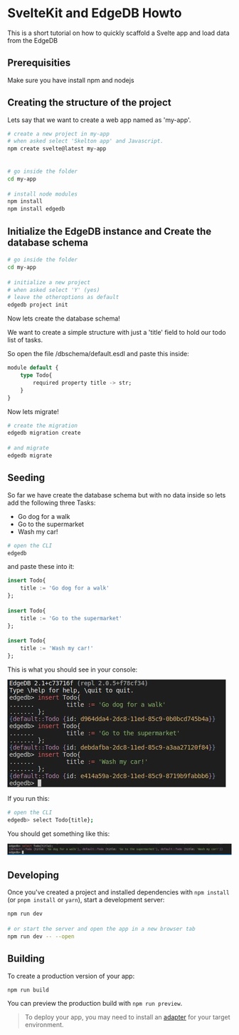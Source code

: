 # SvelteKit and EdgeDB Howto

This is a short tutorial on how to quickly scaffold a Svelte app and load data from the EdgeDB

## Prerequisities

Make sure you have install npm and nodejs

## Creating the structure of the project

Lets say that we want to create a web app named as 'my-app'.

```bash
# create a new project in my-app
# when asked select 'Skelton app' and Javascript.
npm create svelte@latest my-app


# go inside the folder
cd my-app

# install node modules
npm install
npm install edgedb
```

## Initialize the EdgeDB instance and Create the database schema

```bash
# go inside the folder
cd my-app

# initialize a new project
# when asked select 'Y' (yes)
# leave the otheroptions as default
edgedb project init
```

Now lets create the database schema!

We want to create a simple structure with just a 'title' field to hold our todo list of tasks.

So open the file /dbschema/default.esdl and paste this inside:

```sql
module default {
	type Todo{
		required property title -> str;
	}
}
```
Now lets migrate!

```bash
# create the migration
edgedb migration create

# and migrate
edgedb migrate
```

## Seeding

So far we have create the database schema but with no data inside so lets add the following three Tasks:

* Go dog for a walk
* Go to the supermarket
* Wash my car!

```bash
# open the CLI
edgedb
```

and paste these into it:

```sql
insert Todo{
	title := 'Go dog for a walk'
};

insert Todo{
	title := 'Go to the supermarket'
};

insert Todo{
	title := 'Wash my car!'
};
```

This is what you should see in your console:

![Inserting TODO tasks](static/insert.jpg)

If you run this:
```bash
# open the CLI
edgedb> select Todo{title};
```
You should get something like this:

![Inserting TODO tasks](static/select.jpg)


## Developing

Once you've created a project and installed dependencies with `npm install` (or `pnpm install` or `yarn`), start a development server:

```bash
npm run dev

# or start the server and open the app in a new browser tab
npm run dev -- --open
```

## Building

To create a production version of your app:

```bash
npm run build
```

You can preview the production build with `npm run preview`.

> To deploy your app, you may need to install an [adapter](https://kit.svelte.dev/docs/adapters) for your target environment.
